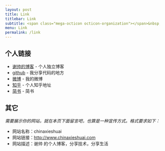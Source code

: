 ```yaml
---
layout: post
title: Link
titlebar: Link
subtitle: <span class="mega-octicon octicon-organization"></span>&nbsp;&nbsp; Resource link
menu: Link
permalink: /link
---
```


## 个人链接

- [谢帅的博客](http://www.chinaxieshuai.com/) - 个人独立博客
- [github](https://github.com/chinashuai) -  我分享代码的地方
- [微博](https://weibo.com/u/3699207564) -  我的微博
- [知乎](https://www.zhihu.com/people/xie-shuai-43-24/posts) - 个人知乎地址
- [简书](https://www.jianshu.com/u/07b9ae164f95)  - 简书

## 其它  

*需要展示你的网站，就在本页下面留言吧，也算是一种宣传方式。格式要求如下：*

- 网站名称：chinaxieshuai  
- 网站链接：http://www.chinaxieshuai.com  
- 网站描述：谢帅 的个人博客，分享技术，分享生活  

